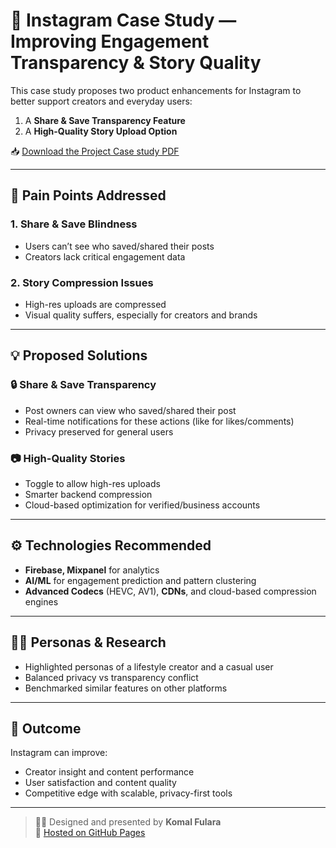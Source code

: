 # 📱 Instagram Case Study — Improving Engagement Transparency & Story Quality

This case study proposes two product enhancements for Instagram to better support creators and everyday users:  
1. A **Share & Save Transparency Feature**  
2. A **High-Quality Story Upload Option**

📥 [Download the Project Case study PDF](https://komal971.github.io/Instagram_case_study/Instagram_Case_Study.pdf)

---

## 🚧 Pain Points Addressed

### 1. Share & Save Blindness
- Users can’t see who saved/shared their posts
- Creators lack critical engagement data

### 2. Story Compression Issues
- High-res uploads are compressed
- Visual quality suffers, especially for creators and brands

---

## 💡 Proposed Solutions

### 🔒 Share & Save Transparency
- Post owners can view who saved/shared their post
- Real-time notifications for these actions (like for likes/comments)
- Privacy preserved for general users

### 📷 High-Quality Stories
- Toggle to allow high-res uploads
- Smarter backend compression
- Cloud-based optimization for verified/business accounts

---

## ⚙️ Technologies Recommended
- **Firebase, Mixpanel** for analytics
- **AI/ML** for engagement prediction and pattern clustering
- **Advanced Codecs** (HEVC, AV1), **CDNs**, and cloud-based compression engines

---

## 👩‍🎨 Personas & Research
- Highlighted personas of a lifestyle creator and a casual user
- Balanced privacy vs transparency conflict
- Benchmarked similar features on other platforms

---

## 📝 Outcome

Instagram can improve:
- Creator insight and content performance
- User satisfaction and content quality
- Competitive edge with scalable, privacy-first tools

---

> 👩‍💻 Designed and presented by **Komal Fulara**  
> 🚀 [Hosted on GitHub Pages](https://komal971.github.io/Instagram_case_study/)
